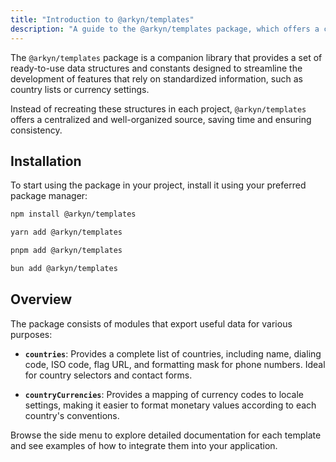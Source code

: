 ```yaml
---
title: "Introduction to @arkyn/templates"
description: "A guide to the @arkyn/templates package, which offers a collection of ready-to-use templates and constants."
---
```


The `@arkyn/templates` package is a companion library that provides a set of ready-to-use data structures and constants designed to streamline the development of features that rely on standardized information, such as country lists or currency settings.

Instead of recreating these structures in each project, `@arkyn/templates` offers a centralized and well-organized source, saving time and ensuring consistency.

## Installation

To start using the package in your project, install it using your preferred package manager:

```bash
npm install @arkyn/templates
```

```bash
yarn add @arkyn/templates
```

```bash
pnpm add @arkyn/templates
```

```bash
bun add @arkyn/templates
```

## Overview

The package consists of modules that export useful data for various purposes:

- **`countries`**: Provides a complete list of countries, including name, dialing code, ISO code, flag URL, and formatting mask for phone numbers. Ideal for country selectors and contact forms.

- **`countryCurrencies`**: Provides a mapping of currency codes to locale settings, making it easier to format monetary values ​​according to each country's conventions.

Browse the side menu to explore detailed documentation for each template and see examples of how to integrate them into your application.
